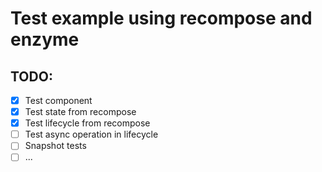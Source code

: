 # Test example using recompose and enzyme

## TODO:

-   [x] Test component
-   [x] Test state from recompose
-   [x] Test lifecycle from recompose
-   [ ] Test async operation in lifecycle
-   [ ] Snapshot tests
-   [ ] ...
